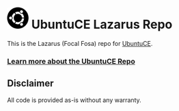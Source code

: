 <h1><img src="https://raw.githubusercontent.com/jeremehancock/repo.ubuntuce.com/main/logo.png" height="50" /> UbuntuCE Lazarus Repo</h1>

This is the Lazarus (Focal Fosa) repo for [UbuntuCE](https://ubuntuce.com/).

### [Learn more about the UbuntuCE Repo](https://docs.ubuntuce.com/getting-started/ubuntu-ce-repository)

## Disclaimer

All code is provided as-is without any warranty.

